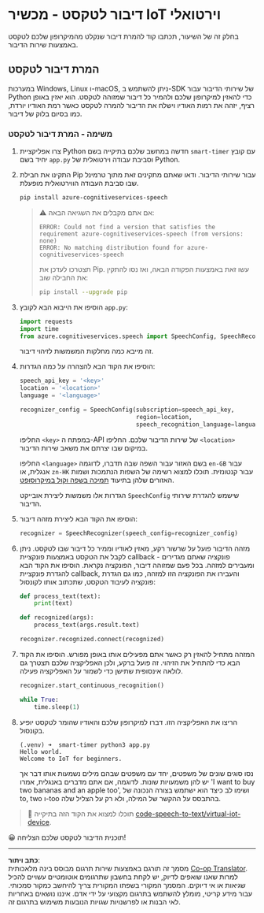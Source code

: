 <!--
CO_OP_TRANSLATOR_METADATA:
{
  "original_hash": "c0550b254b9ba2539baf1e6bb5fc05f8",
  "translation_date": "2025-08-27T22:36:56+00:00",
  "source_file": "6-consumer/lessons/1-speech-recognition/virtual-device-speech-to-text.md",
  "language_code": "he"
}
-->
# דיבור לטקסט - מכשיר IoT וירטואלי

בחלק זה של השיעור, תכתבו קוד להמרת דיבור שנקלט מהמיקרופון שלכם לטקסט באמצעות שירות הדיבור.

## המרת דיבור לטקסט

במערכות Windows, Linux ו-macOS, ניתן להשתמש ב-SDK של שירותי הדיבור עבור Python כדי להאזין למיקרופון שלכם ולהמיר כל דיבור שמזוהה לטקסט. הוא יאזין באופן רציף, יזהה את רמות האודיו וישלח את הדיבור להמרה לטקסט כאשר רמת האודיו יורדת, כמו בסיום בלוק של דיבור.

### משימה - המרת דיבור לטקסט

1. צרו אפליקציית Python חדשה במחשב שלכם בתיקייה בשם `smart-timer` עם קובץ יחיד בשם `app.py` וסביבת עבודה וירטואלית של Python.

1. התקינו את חבילת Pip עבור שירותי הדיבור. ודאו שאתם מתקינים זאת מתוך טרמינל שבו סביבת העבודה הווירטואלית מופעלת.

    ```sh
    pip install azure-cognitiveservices-speech
    ```

    > ⚠️ אם אתם מקבלים את השגיאה הבאה:
    >
    > ```output
    > ERROR: Could not find a version that satisfies the requirement azure-cognitiveservices-speech (from versions: none)
    > ERROR: No matching distribution found for azure-cognitiveservices-speech
    > ```
    >
    > תצטרכו לעדכן את Pip. עשו זאת באמצעות הפקודה הבאה, ואז נסו להתקין את החבילה שוב:
    >
    > ```sh
    > pip install --upgrade pip
    > ```

1. הוסיפו את הייבוא הבא לקובץ `app.py`:

    ```python
    import requests
    import time
    from azure.cognitiveservices.speech import SpeechConfig, SpeechRecognizer
    ```

    זה מייבא כמה מחלקות המשמשות לזיהוי דיבור.

1. הוסיפו את הקוד הבא להצהרה על כמה הגדרות:

    ```python
    speech_api_key = '<key>'
    location = '<location>'
    language = '<language>'

    recognizer_config = SpeechConfig(subscription=speech_api_key,
                                     region=location,
                                     speech_recognition_language=language)
    ```

    החליפו `<key>` במפתח ה-API של שירות הדיבור שלכם. החליפו `<location>` במיקום שבו יצרתם את משאב שירות הדיבור.

    החליפו `<language>` בשם האזור עבור השפה שבה תדברו, לדוגמה `en-GB` עבור אנגלית, או `zn-HK` עבור קנטונזית. תוכלו למצוא רשימה של השפות הנתמכות ושמות האזורים שלהן בתיעוד [תמיכה בשפה וקול במיקרוסופט](https://docs.microsoft.com/azure/cognitive-services/speech-service/language-support?WT.mc_id=academic-17441-jabenn#speech-to-text).

    הגדרות אלו משמשות ליצירת אובייקט `SpeechConfig` שישמש להגדרת שירותי הדיבור.

1. הוסיפו את הקוד הבא ליצירת מזהה דיבור:

    ```python
    recognizer = SpeechRecognizer(speech_config=recognizer_config)
    ```

1. מזהה הדיבור פועל על שרשור רקע, מאזין לאודיו וממיר כל דיבור שבו לטקסט. ניתן לקבל את הטקסט באמצעות פונקציית callback - פונקציה שאתם מגדירים ומעבירים למזהה. בכל פעם שמזוהה דיבור, הפונקציה נקראת. הוסיפו את הקוד הבא להגדרת פונקציית callback, והעבירו את הפונקציה הזו למזהה, כמו גם הגדרת פונקציה לעיבוד הטקסט, שתכתוב אותו לקונסול:

    ```python
    def process_text(text):
        print(text)

    def recognized(args):
        process_text(args.result.text)
    
    recognizer.recognized.connect(recognized)
    ```

1. המזהה מתחיל להאזין רק כאשר אתם מפעילים אותו באופן מפורש. הוסיפו את הקוד הבא כדי להתחיל את הזיהוי. זה פועל ברקע, ולכן האפליקציה שלכם תצטרך גם לולאה אינסופית שתישן כדי לשמור על האפליקציה פעילה.

    ```python
    recognizer.start_continuous_recognition()

    while True:
        time.sleep(1)
    ```

1. הריצו את האפליקציה הזו. דברו למיקרופון שלכם והאודיו שהומר לטקסט יופיע בקונסול.

    ```output
    (.venv) ➜  smart-timer python3 app.py
    Hello world.
    Welcome to IoT for beginners.
    ```

    נסו סוגים שונים של משפטים, יחד עם משפטים שבהם מילים נשמעות אותו דבר אך יש להן משמעויות שונות. לדוגמה, אם אתם מדברים באנגלית, אמרו 'I want to buy two bananas and an apple too', ושימו לב כיצד הוא ישתמש בצורה הנכונה של to, two ו-too בהתבסס על ההקשר של המילה, ולא רק על הצליל שלה.

> 💁 תוכלו למצוא את הקוד הזה בתיקייה [code-speech-to-text/virtual-iot-device](../../../../../6-consumer/lessons/1-speech-recognition/code-speech-to-text/virtual-iot-device).

😀 תוכנית הדיבור לטקסט שלכם הצליחה!

---

**כתב ויתור**:  
מסמך זה תורגם באמצעות שירות תרגום מבוסס בינה מלאכותית [Co-op Translator](https://github.com/Azure/co-op-translator). למרות שאנו שואפים לדיוק, יש לקחת בחשבון שתרגומים אוטומטיים עשויים להכיל שגיאות או אי דיוקים. המסמך המקורי בשפתו המקורית צריך להיחשב כמקור סמכותי. עבור מידע קריטי, מומלץ להשתמש בתרגום מקצועי על ידי אדם. איננו נושאים באחריות לאי הבנות או לפרשנויות שגויות הנובעות משימוש בתרגום זה.